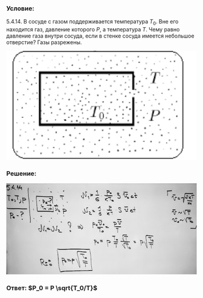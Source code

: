 ###  Условие: 

$5.4.14.$ В сосуде с газом поддерживается температура $T_0$. Вне его находится газ, давление которого $P$, а температура $T$. Чему равно давление газа внутри сосуда, если в стенке сосуда имеется небольшое отверстие? Газы разрежены. 

![|1146x657, 51%](../../img/5.4.14/statement.png) 

###  Решение: 

![|640x306, 67%](../../img/5.4.14/sol.jpg) 

###  Ответ: $P_0 = P \sqrt{T_0/T}$ 
